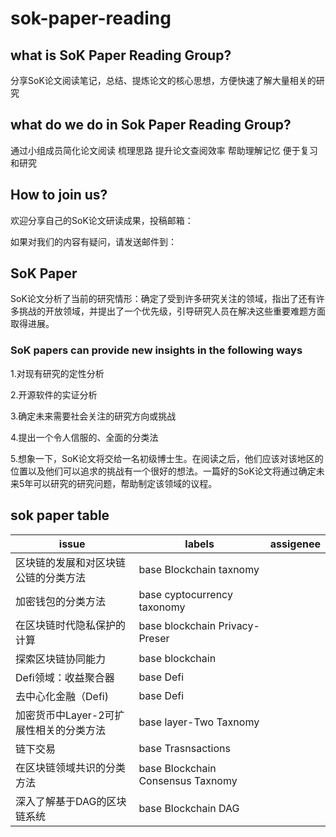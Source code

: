 # sok-paper-reading
## what is SoK Paper Reading Group?

分享SoK论文阅读笔记，总结、提炼论文的核心思想，方便快速了解大量相关的研究 

## what do we do in Sok Paper Reading Group?

通过小组成员简化论文阅读
梳理思路
提升论文查阅效率
帮助理解记忆
便于复习和研究

## How to join us?
欢迎分享自己的SoK论文研读成果，投稿邮箱：

如果对我们的内容有疑问，请发送邮件到：




## SoK Paper
SoK论文分析了当前的研究情形：确定了受到许多研究关注的领域，指出了还有许多挑战的开放领域，并提出了一个优先级，引导研究人员在解决这些重要难题方面取得进展。


### SoK papers can provide new insights in the following ways
1.对现有研究的定性分析

2.开源软件的实证分析

3.确定未来需要社会关注的研究方向或挑战

4.提出一个令人信服的、全面的分类法

5.想象一下，SoK论文将交给一名初级博士生。在阅读之后，他们应该对该地区的位置以及他们可以追求的挑战有一个很好的想法。一篇好的SoK论文将通过确定未来5年可以研究的研究问题，帮助制定该领域的议程。













## sok paper table
| issue     | labels   |assigenee |
| --------  | -------  | ------  |        
| 区块链的发展和对区块链公链的分类方法         |  base Blockchain taxnomy         |         |
| 加密钱包的分类方法         | base cyptocurrency taxonomy          |         |
| 在区块链时代隐私保护的计算      |  base blockchain Privacy-Preser        |        |
| 探索区块链协同能力    |  base blockchain        |        |
| Defi领域：收益聚合器     |  base Defi        |        |
| 去中心化金融（Defi)     |  base Defi        |        |
| 加密货币中Layer-2可扩展性相关的分类方法      |  base layer-Two Taxnomy       |        |
| 链下交易      |  base Trasnsactions        |        |
| 在区块链领域共识的分类方法      |  base Blockchain Consensus Taxnomy        |        |
| 深入了解基于DAG的区块链系统      |  base Blockchain DAG        |        |

